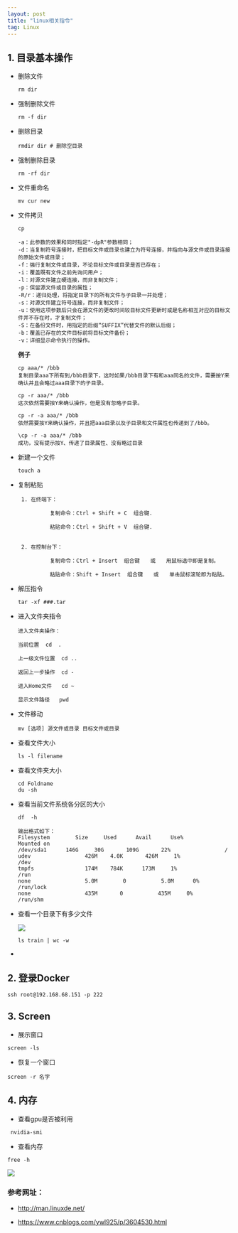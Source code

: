 ```yaml
---
layout: post
title: "linux相关指令"
tag: Linux
---
```

## 1.  目录基本操作



- 删除文件

  ~~~
  rm dir
  ~~~

- 强制删除文件

  ~~~
  rm -f dir
  ~~~

- 删除目录

  ~~~
  rmdir dir # 删除空目录
  ~~~

- 强制删除目录

  ~~~
  rm -rf dir
  ~~~

- 文件重命名

  ~~~
  mv cur new
  ~~~

- 文件拷贝

  ~~~
  cp 
  ~~~

  ~~~
  -a：此参数的效果和同时指定"-dpR"参数相同；
  -d：当复制符号连接时，把目标文件或目录也建立为符号连接，并指向与源文件或目录连接的原始文件或目录；
  -f：强行复制文件或目录，不论目标文件或目录是否已存在；
  -i：覆盖既有文件之前先询问用户；
  -l：对源文件建立硬连接，而非复制文件；
  -p：保留源文件或目录的属性；
  -R/r：递归处理，将指定目录下的所有文件与子目录一并处理；
  -s：对源文件建立符号连接，而非复制文件；
  -u：使用这项参数后只会在源文件的更改时间较目标文件更新时或是名称相互对应的目标文件并不存在时，才复制文件；
  -S：在备份文件时，用指定的后缀“SUFFIX”代替文件的默认后缀；
  -b：覆盖已存在的文件目标前将目标文件备份；
  -v：详细显示命令执行的操作。
  ~~~

  **例子**

  ~~~
  cp aaa/* /bbb
  复制目录aaa下所有到/bbb目录下，这时如果/bbb目录下有和aaa同名的文件，需要按Y来确认并且会略过aaa目录下的子目录。
  
  cp -r aaa/* /bbb
  这次依然需要按Y来确认操作，但是没有忽略子目录。
  
  cp -r -a aaa/* /bbb
  依然需要按Y来确认操作，并且把aaa目录以及子目录和文件属性也传递到了/bbb。
  
  \cp -r -a aaa/* /bbb
  成功，没有提示按Y、传递了目录属性、没有略过目录
  ~~~

- 新建一个文件

  ~~~
  touch a
  ~~~

- 复制粘贴

  ~~~
   1. 在终端下：
  
            复制命令：Ctrl + Shift + C  组合键.
  
            粘贴命令：Ctrl + Shift + V  组合键.
  
  
   2. 在控制台下：
  
            复制命令：Ctrl + Insert  组合键　　或　　用鼠标选中即是复制。
  
            粘贴命令：Shift + Insert  组合键　　或　　单击鼠标滚轮即为粘贴。
  ~~~

- 解压指令

  ~~~
  tar -xf ###.tar
  ~~~

- 进入文件夹指令

  ~~~
  进入文件夹操作：
  
  当前位置  cd  .
  
  上一级文件位置  cd ..
  
  返回上一步操作  cd -
  
  进入Home文件   cd ~
  
  显示文件路径   pwd
  ~~~

- 文件移动

  ~~~
  mv [选项] 源文件或目录 目标文件或目录
  ~~~

- 查看文件大小

  ~~~
  ls -l filename 
  ~~~

- 查看文件夹大小

  ~~~
  cd Foldname
  du -sh 
  ~~~

- 查看当前文件系统各分区的大小

  ~~~
  df  -h
  
  输出格式如下：
  Filesystem        Size     Used      Avail      Use%         Mounted on
  /dev/sda1      146G     30G       109G       22%                 /
  udev                 426M    4.0K       426M     1%                   /dev
  tmpfs                174M    784K      173M     1%                  /run
  none                 5.0M        0           5.0M      0%                  /run/lock
  none                 435M       0           435M     0%                 /run/shm
  ~~~

- 查看一个目录下有多少文件

  ![](https://ws1.sinaimg.cn/large/e93305edgy1fwn1cite0pj21hc0u0u0x.jpg)

  ~~~
  ls train | wc -w
  ~~~

- 

## 2. 登录Docker

~~~
ssh root@192.168.68.151 -p 222
~~~

## 3. Screen

- 展示窗口

~~~
screen -ls
~~~

- 恢复一个窗口

~~~
screen -r 名字
~~~

## 4.  内存

- 查看gpu是否被利用

~~~
 nvidia-smi
~~~

- 查看内存

~~~
free -h
~~~

![](https://ws1.sinaimg.cn/large/e93305edgy1fwp375bf3cj21hc0u04qr.jpg)





### 参考网址：

- <http://man.linuxde.net/>

- https://www.cnblogs.com/ywl925/p/3604530.html


